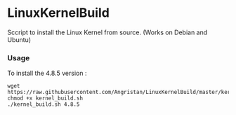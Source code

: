 # LinuxKernelBuild
Sccript to install the Linux Kernel from source. (Works on Debian and Ubuntu)

### Usage

To install the 4.8.5 version :

```
wget https://raw.githubusercontent.com/Angristan/LinuxKernelBuild/master/kernel_build.sh
chmod +x kernel_build.sh
./kernel_build.sh 4.8.5
```
